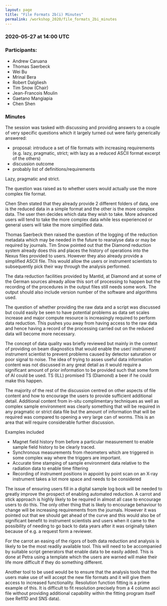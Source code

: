 ```yaml
---
layout: page
title: "File Formats 2b(i) Minutes"
permalink: /workshop_2020/file_formats_2bi_minutes
---
```



### 2020-05-27 at 14:00 UTC

### Participants:

- Andrew Caruana
- Thomas Saerbeck
- Wei Bu
- Mrinal Bera
- Robert Dalgliesh
- Tim Snow (Chair)
- Jean-Francois Moulin
- Gaetano Mangiapia
- Chen Shen

### Minutes

The session was tasked with discussing and providing answers to a couple of very specific questions which it largely turned out were fairly generically answered:

-	proposal: introduce a set of file formats with increasing requirements	(e.g. lazy, pragmatic, strict; with lazy as a reduced ASCII format excerpt of the others)
-	discussion outcome
-	probably list of definitions/requirements 

Lazy, pragmatic and strict.

The question was raised as to whether users would actually use the more complex file format.

Chen Shen stated that they already provide 2 different folders of data, one is the reduced data in a simple format and the other is the more complex data. The user then decides which data they wish to take. More advanced users will tend to take the more complex data while less experienced or general users will take the more simplified data.

Thomas Saerbeck then raised the question of the logging of the reduction metadata which may be needed in the future to reanalyse data or may be required by journals. Tim Snow pointed out that the Diamond reduction system already does this and places the history of operations into the Nexus files provided to users. However they also already provide a simplified ASCII file. This would allow the users or instrument scientists to subsequently pick their way through the analysis performed.

The data reduction facilities provided by Mantid, at  Diamond and at some of the German sources already allow this sort of processing to happen but the recording of the procedures in the output files still needs some work. The output should also include version number of the software and algorithms used.

The question of whether providing the raw data and a script was discussed but could easily be seen to have potential problems as data set scales increase and major compute resource is increasingly required to perform data reduction. This pushes you away from having access to the raw data and hence having a record of the processing carried out on the reduced data will become more necessary.

The concept of data quality was briefly reviewed but mainly in the context of providing on beam diagnostics that would enable the user/ instrument/ instrument scientist to prevent problems caused by detector saturation or poor signal to noise. The idea of trying to asses useful data information content was not discussed in any great detail as it would require a significant amount of prior information to be provided such that some form of AI could be used. TS (ILL) promised TS (Diamond) a beer if he could make this happen.

The majority of the rest of the discussion centred on other aspects of file content and how to encourage the users to provide sufficient additional detail. 
Additional content from in-situ complimentary techniques as well as complex sample environment was clearly something that will be required in any pragmatic or strict data file but the amount of information that will be required was compared to opening a very large can of worms. This is an area that will require considerable further discussion.

Examples included
-	Magnet field history from before a particular measurement to enable sample field history to be clearly traced.
-	Synchronous measurements from rheometers which are triggered in some complex way where the triggers are important.
-	Accurate time stamping of sample environment data relative to the radiation data to enable time filtering
-	Recording of instrument positions in appoint by point scan on an X-ray instrument takes a lot more space and needs to be considered

The issue of ensuring users fill in a digital sample log book will be needed to greatly improve the prospect of enabling automated reduction. A carrot and stick approach is highly likely to be required in almost all case to encourage users to do this. The only other thing that is likely to encourage behaviour to change will be increasing requirements from the journals. However it was pointed out that we should get ahead of the curve and this would also be of significant benefit to instrument scientists and users when it came to the possibility of needing to go back to data years after it was originally taken because of e.g. a request form a  reviewer.

For the carrot an easing of the rigors of both data reduction and analysis is likely to be the most readily available tool. This will need to be accompanied by suitable script generators that enable data to be easily added. This is done at Petra using a template which the users are warned will make their life more difficult if they do something different. 

Another tool to be used would be to ensure that the analysis tools that the users make use of will accept the new file formats and it will give them access to increased functionality. Resolution function fitting is a prime example of this. It is difficult to fit resolution precisely from a 4 column asci file without providing additional capability within the fitting program itself (see Refl1D and SNS data).
